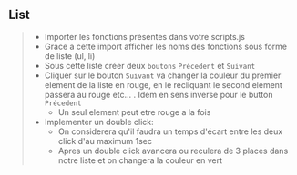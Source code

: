 ## List

> - Importer les fonctions présentes dans votre scripts.js 
> - Grace a cette import afficher les noms des fonctions sous forme de liste (ul, li)
> - Sous cette liste créer deux `boutons` `Précedent` et `Suivant`
> - Cliquer sur le bouton `Suivant` va changer la couleur du premier element de la liste en rouge, en le recliquant le second element passera au rouge etc... . Idem en sens inverse pour le button `Précedent`
>   - Un seul element peut etre rouge a la fois
> - Implementer un double click:
>   - On considerera qu'il faudra un temps d'écart entre les deux click d'au maximum 1sec 
>   - Apres un double click avancera ou reculera de 3 places dans notre liste et on changera la couleur en vert